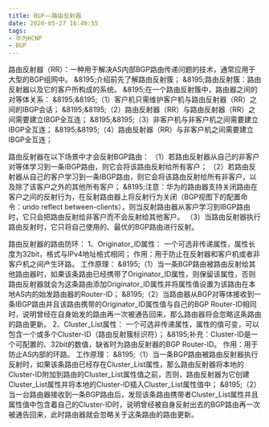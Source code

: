 ```yaml
---
title: BGP——路由反射器
date: 2020-05-27 16:49:55
tags:
- 华为HCNP
- BGP
---
```

路由反射器（RR）：一种用于解决AS内部BGP路由传递问题的技术，通常应用于大型的BGP组网中。
&8195;介绍前先了解路由反射簇；
&8195;路由反射簇：路由反射器以及它的客户所构成的系统。
&8195;在一个路由反射簇中，路由器之间的对等体关系：
&8195;&8195;（1）客户机只需维护客户机与路由反射器（RR）之间的IBGP会话；
&8195;&8195;（2）路由反射器（RR）与路由反射器（RR）之间需要建立IBGP全互连；
&8195;&8195;（3）非客户机与非客户机之间需要建立IBGP全互连；
&8195;&8195;（4）路由反射器（RR）与非客户机之间需要建立IBGP全互连；

路由反射器在以下场景中才会反射BGP路由：
（1）若路由反射器从自己的非客户对等体学习到一条IBGP路由，则它会将该路由反射给所有客户；
（2）若路由反射器从自己的客户学习到一条IBGP路由，则它会将该路由反射给所有非客户，以及除了该客户之外的其他所有客户；
&8195;注意：华为的路由器支持关闭路由在客户之间的反射行为，在反射路由器上将反射行为关闭（BGP视图下的配置命令：undo reflect between-clients），则当反射路由器从客户学习到IBGP路由时，它只会把路由反射给非客户而不会反射给其他客户。
（3）当路由反射器执行路由反射时，它只将自己使用的、最优的BGP路由进行反射。

路由反射器的路由防环：
1、Originator_ID属性：
一个可选非传递属性，属性长度为32bit，格式与IPv4地址格式相同；
作用：用于防止在反射器和客户机或者非客户机之间产生环路。
工作原理：
&8195;（1）当一条BGP路由被路由反射给其他路由器时，如果该条路由已经携带了Originator_ID属性，则保留该属性，否则路由反射器就会为这条路由添加Originator_ID属性并将属性值设置为该路由在本地AS内的始发路由器的Router-ID；
&8195;（2）当路由器从BGP对等体接收到一条IBGP路由并且该路由携带的Originator_ID属性值与自己的BGP Router-ID相同时，说明曾经在自身始发的路由再一次被通告回来，那么路由器将会忽略这条路由的路由更新。
2、Cluster_List属性：
一个可选非传递属性，属性的值可变，可以包含一个或多个Cluster-ID（路由反射簇标识符）；
&8195;补充：Cluster-ID是一个可配置的、32bit的数值，缺省时为路由反射器的BGP Router-ID。
作用：用于防止AS内部的环路。
工作原理：
&8195;（1）当一条BGP路由被路由反射器执行反射时，如果该条路由已经存在Cluster_List属性，那么路由反射器将本地的Cluster-ID附加到路由的Cluster_List属性值之前，否则，路由反射器为它创建Cluster_List属性并将本地的Cluster-ID插入Cluster_List属性值中；
&8195;（2）当一台路由器接收到一条BGP路由后，发现该条路由携带者Cluster_List属性并且属性值中包含着自己的Cluster-ID时，说明曾经被自身反射出去的BGP路由再一次被通告回来，此时路由器就会忽略关于这条路由的路由更新。


